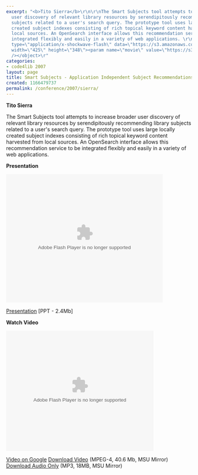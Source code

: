 ```yaml
---
excerpt: "<b>Tito Sierra</b>\r\n\r\nThe Smart Subjects tool attempts to increase broader
  user discovery of relevant library resources by serendipitously recommending library
  subjects related to a user's search query. The prototype tool uses large locally
  created subject indexes consisting of rich topical keyword content harvested from
  local sources. An OpenSearch interface allows this recommendation service to be
  integrated flexibly and easily in a variety of web applications. \r\n\r\n<b>Presentation</b>\r\n\r\n<object
  type=\"application/x-shockwave-flash\" data=\"https://s3.amazonaws.com:443/slideshare/ssplayer.swf?id=34983&doc=smart-subjects-application-independent-subject-recommendations-16903\"
  width=\"425\" height=\"348\"><param name=\"movie\" value=\"https://s3.amazonaws.com:443/slideshare/ssplayer.swf?id=34983&doc=smart-subjects-application-independent-subject-recommendations-16903\"
  /></object>\r"
categories:
- code4lib 2007
layout: page
title: Smart Subjects - Application Independent Subject Recommendations
created: 1166479737
permalink: /conference/2007/sierra/
---
```

<b>Tito Sierra</b>

The Smart Subjects tool attempts to increase broader user discovery of relevant library resources by serendipitously recommending library subjects related to a user's search query. The prototype tool uses large locally created subject indexes consisting of rich topical keyword content harvested from local sources. An OpenSearch interface allows this recommendation service to be integrated flexibly and easily in a variety of web applications.

<b>Presentation</b>

<object type="application/x-shockwave-flash" data="https://s3.amazonaws.com:443/slideshare/ssplayer.swf?id=34983&doc=smart-subjects-application-independent-subject-recommendations-16903" width="425" height="348"><param name="movie" value="https://s3.amazonaws.com:443/slideshare/ssplayer.swf?id=34983&doc=smart-subjects-application-independent-subject-recommendations-16903" /></object>

<a href="http://www.lib.ncsu.edu/dli/projects/smartsubjects/tsierra-code4lib07.ppt">Presentation</a> [PPT - 2.4Mb]

<b>Watch Video</b>

<embed style="width:400px; height:326px;" id="VideoPlayback" type="application/x-shockwave-flash" src="http://video.google.com/googleplayer.swf?docId=4112732280122923177&hl=en" flashvars=""> </embed>

<a href="http://video.google.com/videoplay?docid=4112732280122923177">Video on Google</a>
<a href="http://streaming.msu.edu/storemedia/download/ebyryan/code4lib07/code4lib07_pres_smart_subjects_sierra.mp4">Download Video</a> (MPEG-4, 40.6 Mb, MSU Mirror)
<a href="http://streaming.msu.edu/storemedia/download/ebyryan/c4l07audio/code4lib07_pres_smart_subjects_sierra.mp3">Download Audio Only</a> (MP3, 18MB, MSU Mirror)
